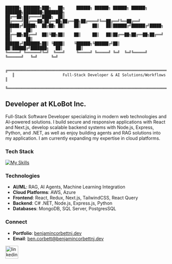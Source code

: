 ```
██████╗ ███████╗███╗   ██╗     ██████╗ ██████╗ ██████╗ ██████╗ ███████╗████████╗████████╗
██╔══██╗██╔════╝████╗  ██║    ██╔════╝██╔═══██╗██╔══██╗██╔══██╗██╔════╝╚══██╔══╝╚══██╔══╝
██████╔╝█████╗  ██╔██╗ ██║    ██║     ██║   ██║██████╔╝██████╔╝█████╗     ██║      ██║   
██╔══██╗██╔══╝  ██║╚██╗██║    ██║     ██║   ██║██╔══██╗██╔══██╗██╔══╝     ██║      ██║   
██████╔╝███████╗██║ ╚████║    ╚██████╗╚██████╔╝██║  ██║██████╔╝███████╗   ██║      ██║   
╚═════╝ ╚══════╝╚═╝  ╚═══╝     ╚═════╝ ╚═════╝ ╚═╝  ╚═╝╚═════╝ ╚══════╝   ╚═╝      ╚═╝   
                                                                                          
   ╔═══════════════════════════════════════════════════════════════════════════════════╗
   ║                     Full-Stack Developer & AI Solutions/Workflows                 ║
   ╚═══════════════════════════════════════════════════════════════════════════════════╝
```

## Developer at KLoBot Inc.

Full-Stack Software Developer specializing in modern web technologies and AI-powered solutions. I build secure and responsive applications with React and Next.js, develop scalable backend systems with Node.js, Express, Python, and .NET, as well as enjoy building agents and RAG solutions into my application. I am currently expanding my expertise in cloud platforms.

### Tech Stack
[![My Skills](https://skillicons.dev/icons?i=react,redux,nodejs,nextjs,express,mongodb,tailwind,bootstrap,js,css,cs,dotnet,python,windows,aws,azure&perline=6)](https://skillicons.dev)

### Technologies
- **AI/ML**: RAG, AI Agents, Machine Learning Integration
- **Cloud Platforms**: AWS, Azure
- **Frontend**: React, Redux, Next.js, TailwindCSS, React Query
- **Backend**: C# .NET, Node.js, Express.js, Python
- **Databases**: MongoDB, SQL Server, PostgresSQL

### Connect
- **Portfolio**: [benjamincorbettnj.dev](https://www.benjamincorbettnj.dev/)
- **Email**: ben.corbett@benjamincorbettnj.dev

[<img src='https://cdn.jsdelivr.net/npm/simple-icons@3.0.1/icons/linkedin.svg' alt='linkedin' height='40'>](https://www.linkedin.com/in/benjamin-corbett-84822424a)
